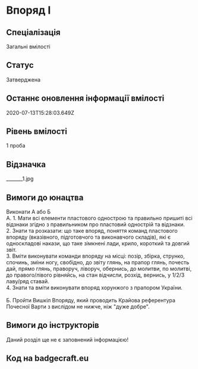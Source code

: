 # Впоряд І

## Спеціалізація

Загальні вмілості

## Статус

Затверджена

## Останнє оновлення інформації вмілості

2020-07-13T15:28:03.649Z

## Рівень вмілості

1 проба

## Відзначка

_______1.jpg

## Вимоги до юнацтва

<div>Виконати А або Б</div><div>А. 1. Мати всі елементи пластового однострою та правильно пришиті всі відзнаки згідно з правильником про пластовий однострій та відзнаки.</div><div>2. Знати та розказати: що таке впоряд, поняття команд пластового впоряду (вказівного, підготовчого та виконавчого складів), які є односкладові накази, що таке зімкнені лади, крило, короткий та довгий звіт.</div><div>3. Вміти виконувати команди впоряду на місці: позір, збірка, струнко, спочинь, зміни ногу, свобідно, до звіту глянь, на прапор глянь, почесть дай, прямо глянь, праворуч, ліворуч, обернись, до молитви, по молитві, до правого/лівого рівняйсь, на стан відчисли, розхід, вернись, у 1/2/3 лаву/ряд ставай.</div><div>4. Знати та вміти виконувати впоряд хорунжого з прапором України.</div><div><br>Б. Пройти Вишкіл Впоряду, який проводить Крайова референтура Почесної Варти з вислідом не нижче, ніж "дуже добре".</div>

## Вимоги до інструкторів

Даний розділ ще не є заповнений інформацією!

## Код на badgecraft.eu

